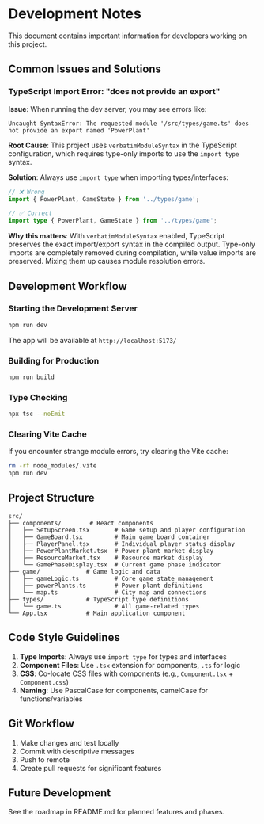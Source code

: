 # Development Notes

This document contains important information for developers working on this project.

## Common Issues and Solutions

### TypeScript Import Error: "does not provide an export"

**Issue**: When running the dev server, you may see errors like:
```
Uncaught SyntaxError: The requested module '/src/types/game.ts' does not provide an export named 'PowerPlant'
```

**Root Cause**: This project uses `verbatimModuleSyntax` in the TypeScript configuration, which requires type-only imports to use the `import type` syntax.

**Solution**: Always use `import type` when importing types/interfaces:

```typescript
// ❌ Wrong
import { PowerPlant, GameState } from '../types/game';

// ✅ Correct
import type { PowerPlant, GameState } from '../types/game';
```

**Why this matters**: With `verbatimModuleSyntax` enabled, TypeScript preserves the exact import/export syntax in the compiled output. Type-only imports are completely removed during compilation, while value imports are preserved. Mixing them up causes module resolution errors.

## Development Workflow

### Starting the Development Server

```bash
npm run dev
```

The app will be available at `http://localhost:5173/`

### Building for Production

```bash
npm run build
```

### Type Checking

```bash
npx tsc --noEmit
```

### Clearing Vite Cache

If you encounter strange module errors, try clearing the Vite cache:

```bash
rm -rf node_modules/.vite
npm run dev
```

## Project Structure

```
src/
├── components/        # React components
│   ├── SetupScreen.tsx       # Game setup and player configuration
│   ├── GameBoard.tsx         # Main game board container
│   ├── PlayerPanel.tsx       # Individual player status display
│   ├── PowerPlantMarket.tsx  # Power plant market display
│   ├── ResourceMarket.tsx    # Resource market display
│   └── GamePhaseDisplay.tsx  # Current game phase indicator
├── game/             # Game logic and data
│   ├── gameLogic.ts          # Core game state management
│   ├── powerPlants.ts        # Power plant definitions
│   └── map.ts                # City map and connections
├── types/            # TypeScript type definitions
│   └── game.ts               # All game-related types
└── App.tsx           # Main application component
```

## Code Style Guidelines

1. **Type Imports**: Always use `import type` for types and interfaces
2. **Component Files**: Use `.tsx` extension for components, `.ts` for logic
3. **CSS**: Co-locate CSS files with components (e.g., `Component.tsx` + `Component.css`)
4. **Naming**: Use PascalCase for components, camelCase for functions/variables

## Git Workflow

1. Make changes and test locally
2. Commit with descriptive messages
3. Push to remote
4. Create pull requests for significant features

## Future Development

See the roadmap in README.md for planned features and phases.
